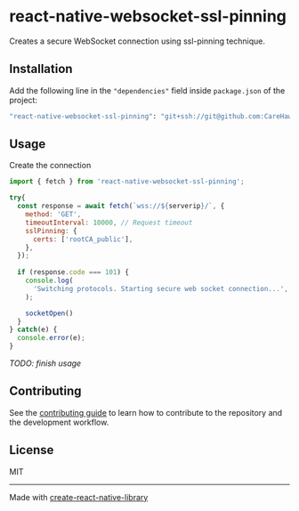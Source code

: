 # react-native-websocket-ssl-pinning

Creates a secure WebSocket connection using ssl-pinning technique.

## Installation

Add the following line in the `"dependencies"` field inside `package.json` of the project:
```sh
"react-native-websocket-ssl-pinning": "git+ssh://git@github.com:CareHawk/react-native-websocket-ssl-pinning.git#master",
```

## Usage

Create the connection
```js
import { fetch } from 'react-native-websocket-ssl-pinning';

try{
  const response = await fetch(`wss://${serverip}/`, {
	method: 'GET',
	timeoutInterval: 10000, // Request timeout
	sslPinning: {
	  certs: ['rootCA_public'],
	},
  });
  
  if (response.code === 101) {
	console.log(
	  'Switching protocols. Starting secure web socket connection...',
	);

	socketOpen()
  }
} catch(e) {
  console.error(e);
}
```

*TODO: finish usage*


## Contributing

See the [contributing guide](CONTRIBUTING.md) to learn how to contribute to the repository and the development workflow.

## License

MIT

---

Made with [create-react-native-library](https://github.com/callstack/react-native-builder-bob)
